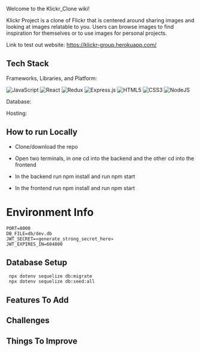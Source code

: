 Welcome to the Klickr_Clone wiki!

Klickr Project is a clone of Flickr that is centered around sharing images and looking at images relatable to you. Users can browse images to find inspiration for themselves or to use images for personal projects.

Link to test out website: https://klickr-group.herokuapp.com/

## Tech Stack
  Frameworks, Libraries, and Platform:
  
  ![JavaScript](https://img.shields.io/badge/javascript-%23323330.svg?style=for-the-badge&logo=javascript&logoColor=%23F7DF1E) ![React](https://img.shields.io/badge/react-%2320232a.svg?style=for-the-badge&logo=react&logoColor=%2361DAFB) ![Redux](https://img.shields.io/badge/redux-%23593d88.svg?style=for-the-badge&logo=redux&logoColor=white) ![Express.js](https://img.shields.io/badge/express.js-%23404d59.svg?style=for-the-badge&logo=express&logoColor=%2361DAFB) ![HTML5](https://img.shields.io/badge/html5-%23E34F26.svg?style=for-the-badge&logo=html5&logoColor=white) 	![CSS3](https://img.shields.io/badge/css3-%231572B6.svg?style=for-the-badge&logo=css3&logoColor=white) ![NodeJS](https://img.shields.io/badge/node.js-6DA55F?style=for-the-badge&logo=node.js&logoColor=white)
  
  Database:

  
  Hosting:
  




## How to run Locally

* Clone/download the repo

* Open two terminals, in one cd into the backend and the other cd into the frontend

* In the backend run npm install and run npm start

* In the frontend run npm install and run npm start


# Environment Info
```
PORT=8000
DB_FILE=db/dev.db
JWT_SECRET=«generate_strong_secret_here» 
JWT_EXPIRES_IN=604800
```
## Database Setup
```
 npx dotenv sequelize db:migrate
 npx dotenv sequelize db:seed:all

```
## Features To Add


## Challenges


## Things To Improve


